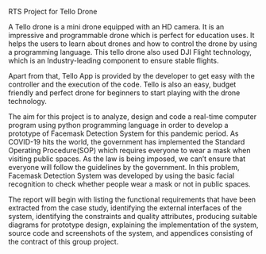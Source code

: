 RTS Project for Tello Drone

A Tello drone is a mini drone equipped with an HD camera. It is an impressive and programmable drone which is perfect for education uses. It helps the users to learn about drones and how to control the drone by using a programming language. This tello drone also used DJI Flight technology, which is an Industry-leading component to ensure stable flights.

Apart from that, Tello App is provided by the developer to get easy with the controller and the execution of the code. Tello is also an easy, budget friendly and perfect drone for beginners to start playing with the drone technology.

The aim for this project is to analyze, design and code a real-time computer program using python programming language in order to develop a prototype of Facemask Detection System for this pandemic period. As COVID-19 hits the world, the government has implemented the Standard Operating Procedure(SOP) which requires everyone to wear a mask when visiting public spaces. As the law is being imposed, we can’t ensure that everyone will follow the guidelines by the government. In this problem, Facemask Detection System was developed by using the basic facial recognition to check whether people wear a mask or not in public spaces. 

The report will begin with listing the functional requirements that have been extracted from the case study, identifying the external interfaces of the system, identifying the constraints and quality attributes, producing suitable diagrams for prototype design, explaining the implementation of the system, source code and screenshots of the system, and appendices consisting of the contract of this group project.

